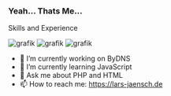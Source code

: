 ### Yeah... Thats Me...

Skills and Experience

![grafik](https://user-images.githubusercontent.com/53966702/201481679-730a0683-d428-405b-9df4-92df413d7939.png)
![grafik](https://user-images.githubusercontent.com/53966702/201481686-57ab5bea-8dab-43bb-8685-d0755a938b7e.png)
![grafik](https://user-images.githubusercontent.com/53966702/201481690-5adf826f-e60c-4c85-8803-faeb1a440b22.png)


- 🔭 I’m currently working on ByDNS
- 🌱 I’m currently learning JavaScript
- 💬 Ask me about PHP and HTML
- 📫 How to reach me: https://lars-jaensch.de
